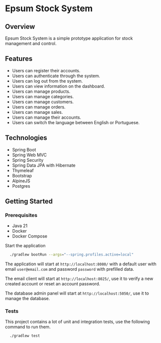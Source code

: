 # Epsum Stock System


## Overview

Epsum Stock System is a simple prototype application for stock management and control.


## Features

- Users can register their accounts.
- Users can authenticate through the system.
- Users can log out from the system.
- Users can view information on the dashboard.
- Users can manage products.
- Users can manage categories.
- Users can manage customers.
- Users can manage orders.
- Users can manage sales.
- Users can manage their accounts.
- Users can switch the language between English or Portuguese.

## Technologies

- Spring Boot
- Spring Web MVC
- Spring Security
- Spring Data JPA with Hibernate
- Thymeleaf
- Bootstrap
- AlpineJS
- Postgres

## Getting Started

### Prerequisites

* Java 21
* Docker
* Docker Compose

Start the application

```bash
  ./gradlew bootRun --args="--spring.profiles.active=local"
```

The application will start at `http://localhost:8080/`
with a default user with email `user@email.com` and password `password` with prefilled data.

The email client will start at `http://localhost:8025/`, use it to verify a new created account 
or reset an account password.

The database admin panel will start at `http://localhost:5050/`, use it to manage the database.

### Tests

This project contains a lot of unit and integration tests, use the following command to run them.

```bash
  ./gradlew test
```
